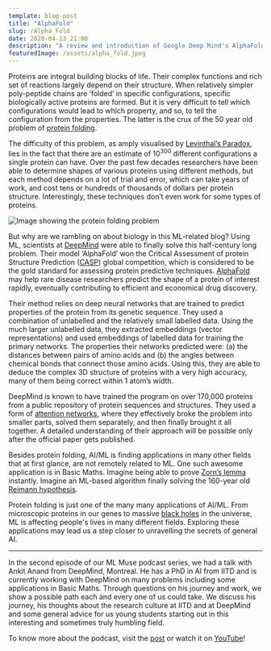 ```yaml
---
template: blog-post
title: "AlphaFold"
slug: /Alpha_Fold
date: 2020-04-13 21:00
description: "A review and introduction of Google Deep Mind's AlphaFold"
featuredImage: /assets/alpha_fold.jpeg
---
```


Proteins are integral building blocks of life. Their complex functions and rich set of reactions largely depend on their structure. When relatively simpler poly-peptide chains are ‘folded’ in specific configurations, specific biologically active proteins are formed. But it is very difficult to tell which configurations would lead to which property, and so, to tell the configuration from the properties. The latter is the crux of the 50 year old problem of [protein folding](https://en.wikipedia.org/wiki/Protein_folding). 


The difficulty of this problem, as amply visualised by [Levinthal’s Paradox](https://en.wikipedia.org/wiki/Levinthal%27s_paradox), lies in the fact that there are an estimate of 10<sup>300</sup> different configurations a single protein can have. Over the past few decades researchers have been able to determine shapes of various proteins using different methods, but each method depends on a lot of trial and error, which can take years of work, and cost tens or hundreds of thousands of dollars per protein structure. Interestingly, these techniques don’t even work for some types of proteins.

![Image showing the protein folding problem](https://sites.google.com/site/fabiopietrucci/_/rsrc/1250158709717/Home/research/proteinfolding/folding.png "Protein Folding")

But why are we rambling on about biology in this ML-related blog? Using ML, scientists at [DeepMind](https://deepmind.com) were able to finally solve this half-century long problem. Their model ‘AlphaFold’ won the Critical Assessment of protein Structure Prediction ([CASP](https://predictioncenter.org/casp13/)) global competition, which is considered to be the gold standard for assessing protein predictive techniques. [AlphaFold](https://deepmind.com/blog/article/AlphaFold-Using-AI-for-scientific-discovery) may help rare disease researchers predict the shape of a protein of interest rapidly, eventually contributing to efficient and economical drug discovery.

Their method relies on deep neural networks that are trained to predict properties of the protein from its genetic sequence. They used a combination of unlabelled and the relatively small labelled data. Using the much larger unlabelled data, they extracted embeddings (vector representations) and used embeddings of labelled data for training the primary networks. The properties their networks predicted were: (a) the distances between pairs of amino acids and (b) the angles between chemical bonds that connect those amino acids. Using this, they are able to deduce the complex 3D structure of proteins with a very high accuracy, many of them being correct within 1 atom’s width. 


DeepMind is known to have trained the program on over 170,000 proteins from a public repository of protein sequences and structures. They used a form of [attention networks](https://towardsdatascience.com/attention-networks-c735befb5e9f), where they effectively broke the problem into smaller parts, solved them separately, and then finally brought it all together. A detailed understanding of their approach will be possible only after the official paper gets published.

Besides protein folding, AI/ML is finding applications in many other fields that at first glance, are not remotely related to ML. One such awesome application is in Basic Maths. Imagine being able to prove [Zorn’s lemma](https://en.wikipedia.org/wiki/Zorn%27s_lemma)  instantly. Imagine an ML-based algorithm finally solving the 160-year old [Reimann hypothesis](https://en.wikipedia.org/wiki/Riemann_hypothesis). 

Protein folding is just one of the many many applications of AI/ML. From microscopic proteins in our genes to massive [black holes](https://medium.com/analytics-vidhya/when-neural-networks-saw-the-first-image-of-black-hole-3205e28b6578) in the universe, ML is affecting people's lives in many different fields. Exploring these applications may lead us a step closer to unravelling the secrets of general AI.


---

In the second episode of our ML Muse podcast series, we had a talk with Ankit Anand from DeepMind, Montreal. He has a PhD in AI from IITD and is currently working with DeepMind on many problems including some applications in Basic Maths. Through questions on his journey and work, we show a possible path each and every one of us could take. We discuss his journey, his thoughts about the research culture at IITD and at DeepMind and some general advice for us young students starting out in this interesting and sometimes truly humbling field.

To know more about the podcast, visit the [post](https://aimlc-iitd.netlify.app/ML_Muse_Ankit-Anand) or watch it on [YouTube](https://www.youtube.com/watch?v=M-a3uGaiiOk)!
